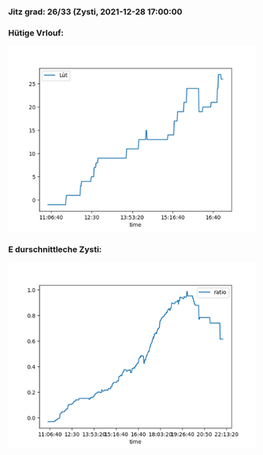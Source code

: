 ### Jitz grad: 26/33 (Zysti, 2021-12-28 17:00:00

### Hütige Vrlouf:
![Graph](Today.png)

### E durschnittleche Zysti:
![Graph](Zysti.png)